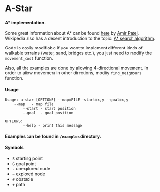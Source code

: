 # A-Star

#### A\* implementation.
Some great information about A\* can be found [here](http://theory.stanford.edu/%7Eamitp/GameProgramming/AStarComparison.html) by [Amir Patel](https://www.redblobgames.com/).  
Wikipedia also has a decent introduction to the topic: [A\* search algorithm](https://en.wikipedia.org/wiki/A*_search_algorithm).  

Code is easily modifiable if you want to implement different kinds of walkable terrains (water, sand, bridges etc.), you just need to modify the `movement_cost` function.  

Also, all the examples are done by allowing 4-directional movement. In order to allow movement in other directions, modify `find_neigbours` function.

#### Usage
```
Usage: a-star [OPTIONS] --map=FILE -start=x,y --goal=x,y
    --map   - map file
		--start - start position
		--goal  - goal position

OPTIONS:
		--help - print this message
```

#### Examples can be found in `/examples` directory.

#### Symbols
* `S` starting point
* `G` goal point
* `.` unexplored node
* `~` explored node
* `#` obstacle
* `+` path
